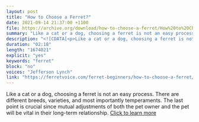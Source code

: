 ```yaml
---
layout: post
title: "How to Choose a Ferret?"
date: 2021-09-14 21:37:00 +1100
file: https://archive.org/download/how-to-choose-a-ferret/How%20to%20Choose%20a%20Ferret.mp3
summary: "Like a cat or a dog, choosing a ferret is not an easy process. There are different breeds, varieties, and most importantly temperaments."
description: "<![CDATA[<p>Like a cat or a dog, choosing a ferret is not an easy process. There are different breeds, varieties, and most importantly temperaments. The last point is crucial since mutual adjustments of both the pet owner and the pet will be vital in their long-term relationship.<a href='https://ferretvoice.com/ferret-beginners/how-to-choose-a-ferret/'>Click to learn more</a></p>]]>"
duration: "02:18" 
length: "1674021"
explicit: "yes" 
keywords: "ferret"
block: "no" 
voices: "Jefferson Lynch"
link: "https://ferretvoice.com/ferret-beginners/how-to-choose-a-ferret/"
---
```


Like a cat or a dog, choosing a ferret is not an easy process. There are different breeds, varieties, and most importantly temperaments. The last point is crucial since mutual adjustments of both the pet owner and the pet will be vital in their long-term relationship. [Click to learn more](https://ferretvoice.com/ferret-beginners/how-to-choose-a-ferret/)
